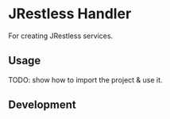# JRestless Handler

For creating JRestless services.

## Usage

TODO: show how to import the project & use it.

## Development

